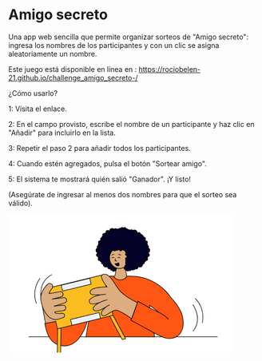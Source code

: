 # Amigo secreto
Una app web sencilla que permite organizar sorteos de "Amigo secreto": ingresa los nombres de los participantes y con un clic se asigna aleatoriamente un nombre. 

Este juego está disponible en línea en : https://rociobelen-21.github.io/challenge_amigo_secreto-/ 

¿Cómo usarlo?

1: Visita el enlace.

2: En el campo provisto, escribe el nombre de un participante y haz clic en "Añadir" para incluirlo en la lista.

3: Repetir el paso 2 para añadir todos los participantes.

4: Cuando estén agregados, pulsa el botón "Sortear amigo".

5: El sistema te mostrará quién salió "Ganador". ¡Y listo!

(Asegúrate de ingresar al menos dos nombres para que el sorteo sea válido).

![alt text](./assets/image.png) 
